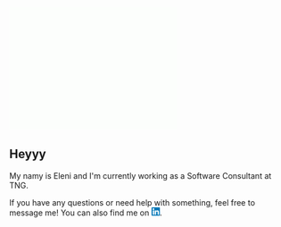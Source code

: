 <img src=https://github.com/eleniKougiou/eleniKougiou/blob/main/wave.gif width="300px">

## Heyyy
My namy is Eleni and I'm currently working as a Software Consultant at TNG.

If you have any questions or need help with something, feel free to message me!
You can also find me on [![LinkedIn][1.2]][1].

<!-- Icons -->

[1.2]: https://github.com/eleniKougiou/eleniKougiou/blob/main/linkedIn_icon.png (LinkedIn)

<!-- Links to social media accounts -->

[1]: https://www.linkedin.com/in/eleni-kougioumtzi-b915031b0/
